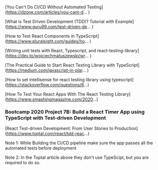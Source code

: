 [You Can't Do CI/CD Without Automated Testing] (https://dzone.com/articles/you-cant-d... )

[What is Test Driven Development (TDD)? Tutorial with Example] (https://www.guru99.com/test-driven-de... )

[How to Test React Components in TypeScript] (https://www.pluralsight.com/guides/ho... )

[Writing unit tests with React, Typescript, and react-testing-library] (https://dev.to/wojciechmatuszewski/wr... )

[The Practical Guide to Start React Testing Library with TypeScript] (https://medium.com/javascript-in-plai... )

[How to set intellisense for react testing library using typescript] (https://stackoverflow.com/questions/6...) 

[How To Test Your React Apps With The React Testing Library] (https://www.smashingmagazine.com/2020...) 


### Bootcamp 2020 Project 7B: Build a React Timer App using TypeScript with Test-driven Development

[React Test-driven Development: From User Stories to Production] (https://www.toptal.com/react/tdd-reac...) 

Note 1: While Building the CI/CD pipeline make sure the app passes all the automated tests before deployment

Note 2: In the Toptal article above they don't use TypeScipt, but you are required to do so.
